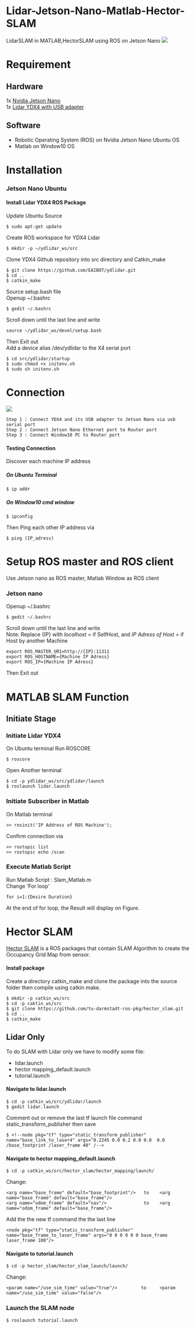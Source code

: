 # Lidar-Jetson-Nano-Matlab-Hector-SLAM
LidarSLAM in MATLAB,HectorSLAM using ROS on Jetson Nano
![](https://github.com/Phayuth/Lidar-Jetson-Nano-Matlab-SLAM/blob/master/MatlabSlamDemo.png?raw=true)
# Requirement
## Hardware
1x [Nvidia Jetson Nano](https://developer.nvidia.com/sites/default/files/akamai/embedded/images/jetsonNano/JetsonNano-DevKit_Front-Top_Right_trimmed.jpg)\
1x [Lidar YDX4 with USB adapter](https://www.robotshop.com/media/catalog/product/cache/image/1350x/9df78eab33525d08d6e5fb8d27136e95/y/d/ydlidar-x4-360-laser-scanner-2_3.jpg)
## Software
- Robotic Operating System (ROS) on Nvidia Jetson Nano Ubuntu OS
- Matlab on Window10 OS
# Installation
### Jetson Nano Ubuntu
#### Install Lidar YDX4 ROS Package
Update Ubuntu Source
```
$ sudo apt-get update
```
Create ROS workspace for YDX4 Lidar
```
$ mkdir -p ~/ydlidar_ws/src
```
Clone YDX4 Github repository into src directory and Catkin_make
```
$ git clone https://github.com/EAIBOT/ydlidar.git
$ cd ..
$ catkin_make
```
Source setup.bash file\
Openup ~/.bashrc
```
$ gedit ~/.bashrc
```
Scroll down until the last line and write
```
source ~/ydlidar_ws/devel/setup.bash
```
Then Exit out\
Add a device alias /dev/ydlidar to the X4 serial port
```
$ cd src/ydlidar/startup
$ sudo chmod +x initenv.sh
$ sudo sh initenv.sh
```
# Connection
![](https://github.com/s1mpleton/Lidar-Jetson-Nano-Matlab-SLAM/blob/master/Lidar-Connection-Jetsonnano.png)
```
Step 1 : Connect YDX4 and its USB adapter to Jetson Nano via usb serial port
Step 2 : Connect Jetson Nano Ethernet port to Router port
Step 3 : Connect Window10 PC to Router port
```
#### Testing Connection
Discover each machine IP address
##### On Ubuntu Terminal
```
$ ip addr
```
##### On Window10 cmd window
```
$ ipconfig
```
Then Ping each other IP address via
```
$ ping (IP_adress)
```
# Setup ROS master and ROS client
Use Jetson nano as ROS master, Matlab Window as ROS client
### Jetson nano
Openup ~/.bashrc
```
$ gedit ~/.bashrc
```
Scroll down until the last line and write\
Note: Replace {IP} with _localhost_ = if SelfHost, and  _IP Adress of Host_ = if Host by another Machine 
```
export ROS_MASTER_URI=http://{IP}:11311
export ROS_HOSTNAME={Machine IP Adress}
export ROS_IP={Machine IP Adress}
```
Then Exit out
# MATLAB SLAM Function
## Initiate Stage
### Initiate Lidar YDX4
On Ubuntu terminal
Run ROSCORE
```
$ roscore
```
Open Another terminal
```
$ cd -p ydlidar_ws/src/ydlidar/launch
$ roslaunch lidar.launch
```
### Initiate Subscriber in Matlab
On Matlab terminal
```
>> rosinit('IP Address of ROS Machine');
```
Confirm connection via
```
>> rostopic list
>> rostopic echo /scan
```
### Execute Matlab Script
Run Matlab Script : Slam_Matlab.m\
Change 'For loop'
```
for i=1:{Desire Duration}
```
At the end of for loop, the Result will display on Figure.
# Hector SLAM
[Hector SLAM](http://wiki.ros.org/hector_slam) is a ROS packages that contain SLAM Algorithm to create the Occupancy Grid Map from sensor.

#### Install package
Create a directory catkin_make and clone the package into the source folder then compile using catkin make.
```
$ mkdir -p catkin_ws/src
$ cd -p caktin_ws/src
$ git clone https://github.com/tu-darmstadt-ros-pkg/hector_slam.git
$ cd ..
$ catkin_make
```
## Lidar Only
To do SLAM with Lidar only we have to modify some file:
- lidar.launch
- hector mapping_default.launch
- tutorial.launch
#### Navigate to lidar.launch
```
$ cd -p catkin_ws/src/ydlidar/launch
$ gedit lidar.launch
```
Comment out or remove the last tf launch file command static_transform_publisher then save
```
$ <!--node pkg="tf" type="static_transform_publisher" name="base_link_to_laser4" args="0.2245 0.0 0.2 0.0 0.0  0.0 /base_footprint /laser_frame 40" /-->
```
#### Navigate to hector mapping_default.launch
```
$ cd -p catkin_ws/src/hector_slam/hector_mapping/launch/
```
Change:
```
<arg name="base_frame" default="base_footprint"/>   to    <arg name="base_frame" default="base_frame"/>
<arg name="odom_frame" default="nav"/>              to    <arg name="odom_frame" default="base_frame"/>
```
Add the the new tf command the the last line
```
<node pkg="tf" type="static_transform_publisher" name="base_frame_to_laser_frame" args="0 0 0 0 0 0 base_frame laser_frame 100"/>
```
#### Navigate to tutorial.launch
```
$ cd -p hector_slam/hector_slam_launch/launch/
```
Change:
```
<param name="/use_sim_time" value="true"/>         to     <param name="/use_sim_time" value="false"/>   
```
### Launch the SLAM node
```
$ roslaunch tutorial.launch
```
